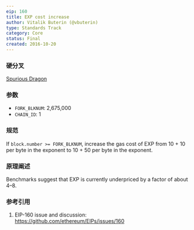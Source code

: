 ```yaml
---
eip: 160
title: EXP cost increase
author: Vitalik Buterin (@vbuterin)
type: Standards Track
category: Core
status: Final
created: 2016-10-20
---
```


### 硬分叉
[Spurious Dragon](https://github.com/ethereum/EIPs/blob/master/EIPS/eip-607.md)

### 参数
- `FORK_BLKNUM`: 2,675,000
- `CHAIN_ID`: 1

### 规范

If `block.number >= FORK_BLKNUM`, increase the gas cost of EXP from 10 + 10 per byte in the exponent to 10 + 50 per byte in the exponent.

### 原理阐述

Benchmarks suggest that EXP is currently underpriced by a factor of about 4–8.

### 参考引用

1. EIP-160 issue and discussion: https://github.com/ethereum/EIPs/issues/160
